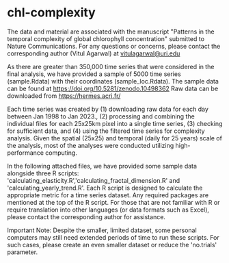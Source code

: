 # chl-complexity

The data and material are associated with the manuscript "Patterns in the temporal complexity of global chlorophyll concentration" submitted to Nature Communications. For any questions or concerns, please contact the corresponding author (Vitul Agarwal) at vitulagarwal@uri.edu

As there are greater than 350,000 time series that were considered in the final analysis, we have provided a sample of 5000 time series (sample.Rdata) with their coordinates (sample_loc.Rdata). The sample data can be found at https://doi.org/10.5281/zenodo.10498362
Raw data can be downloaded from https://hermes.acri.fr/

Each time series was created by (1) downloading raw data for each day between Jan 1998 to Jan 2023., (2) processing and combining the individual files for each 25x25km pixel into a single time series, (3) checking for sufficient data, and (4) using the filtered time series for complexity analysis. Given the spatial (25x25) and temporal (daily for 25 years) scale of the analysis, most of the analyses were conducted utilizing high-performance computing.

In the following attached files, we have provided some sample data alongside three R scripts: 'calculating_elasticity.R','calculating_fractal_dimension.R' and 'calculating_yearly_trend.R'. Each R script is designed to calculate the appropriate metric for a time series dataset. Any required packages are mentioned at the top of the R script. For those that are not familiar with R or require translation into other languages (or data formats such as Excel), please contact the corresponding author for assistance. 

Important Note: Despite the smaller, limited dataset, some personal computers may still need extended periods of time to run these scripts. For such cases, please create an even smaller dataset or reduce the 'no.trials' parameter. 
